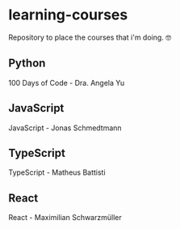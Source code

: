 # learning-courses

Repository to place the courses that i'm doing. 🤓

## Python

100 Days of Code - Dra. Angela Yu

## JavaScript

JavaScript - Jonas Schmedtmann

## TypeScript

TypeScript - Matheus Battisti

## React

React - Maximilian Schwarzmüller
